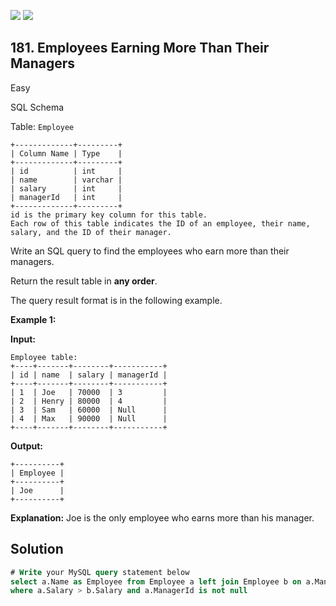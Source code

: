 [![](https://img.shields.io/github/stars/javadev/LeetCode-in-Java?label=Stars&style=flat-square)](https://github.com/javadev/LeetCode-in-Java)
[![](https://img.shields.io/github/forks/javadev/LeetCode-in-Java?label=Fork%20me%20on%20GitHub%20&style=flat-square)](https://github.com/javadev/LeetCode-in-Java/fork)

## 181\. Employees Earning More Than Their Managers

Easy

SQL Schema

Table: `Employee`

    +-------------+---------+
    | Column Name | Type    |
    +-------------+---------+
    | id          | int     |
    | name        | varchar |
    | salary      | int     |
    | managerId   | int     |
    +-------------+---------+
    id is the primary key column for this table.
    Each row of this table indicates the ID of an employee, their name, salary, and the ID of their manager. 

Write an SQL query to find the employees who earn more than their managers.

Return the result table in **any order**.

The query result format is in the following example.

**Example 1:**

**Input:**

    Employee table:
    +----+-------+--------+-----------+
    | id | name  | salary | managerId |
    +----+-------+--------+-----------+
    | 1  | Joe   | 70000  | 3         |
    | 2  | Henry | 80000  | 4         |
    | 3  | Sam   | 60000  | Null      |
    | 4  | Max   | 90000  | Null      |
    +----+-------+--------+-----------+

**Output:**

    +----------+
    | Employee |
    +----------+
    | Joe      |
    +----------+

**Explanation:** Joe is the only employee who earns more than his manager.

## Solution

```sql
# Write your MySQL query statement below
select a.Name as Employee from Employee a left join Employee b on a.ManagerId=b.Id
where a.Salary > b.Salary and a.ManagerId is not null
```